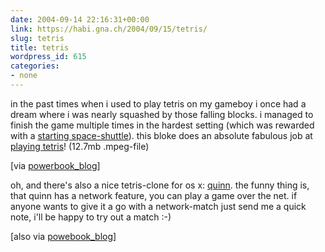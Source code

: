 ```yaml
---
date: 2004-09-14 22:16:31+00:00
link: https://habi.gna.ch/2004/09/15/tetris/
slug: tetris
title: tetris
wordpress_id: 615
categories:
- none
---
```


in the past times when i used to play tetris on my gameboy i once had a  dream where i was nearly squashed by those falling blocks. i managed to finish the game multiple times in the hardest setting (which was rewarded with a [starting space-shuttle](https://habi.gna.ch/blog/archives/000286.html)).
this bloke does an absolute fabulous job at [playing tetris](http://fun.drno.de/movies/TetrisJapanFinals.mpeg)! (12.7mb .mpeg-file)

[via [powerbook_blog](http://powerbook.blogger.de/stories/147546/)]

oh, and there's also a nice tetris-clone for os x: [quinn](http://www.macupdate.com/info.php/id/10063). the funny thing is, that quinn has a network feature, you can play a game over the net. if anyone wants to give it a go with a network-match just send me a quick note, i'll be happy to try out a  match :-)

[also via [powebook_blog](http://powerbook.blogger.de/stories/143415/)]
